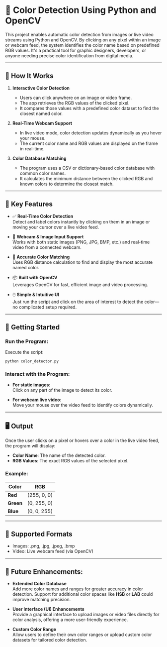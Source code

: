 # 🎨 Color Detection Using Python and OpenCV

This project enables automatic color detection from images or live video streams using Python and OpenCV. By clicking on any pixel within an image or webcam feed, the system identifies the color name based on predefined RGB values. It's a practical tool for graphic designers, developers, or anyone needing precise color identification from digital media.

---

## 🚀 How It Works

1. **Interactive Color Detection**  
   - Users can click anywhere on an image or video frame.
   - The app retrieves the RGB values of the clicked pixel.
   - It compares those values with a predefined color dataset to find the closest named color.

2. **Real-Time Webcam Support**  
   - In live video mode, color detection updates dynamically as you hover your mouse.
   - The current color name and RGB values are displayed on the frame in real-time.

3. **Color Database Matching**  
   - The program uses a CSV or dictionary-based color database with common color names.
   - It calculates the minimum distance between the clicked RGB and known colors to determine the closest match.

---

## 🔑 Key Features

- ✅ **Real-Time Color Detection**  
  Detect and label colors instantly by clicking on them in an image or moving your cursor over a live video feed.

- 🎥 **Webcam & Image Input Support**  
  Works with both static images (PNG, JPG, BMP, etc.) and real-time video from a connected webcam.

- 🧮 **Accurate Color Matching**  
  Uses RGB distance calculation to find and display the most accurate named color.

- 📦 **Built with OpenCV**  
  Leverages OpenCV for fast, efficient image and video processing.

- 🖱️ **Simple & Intuitive UI**  
  Just run the script and click on the area of interest to detect the color—no complicated setup required.

---
## 🚀 Getting Started

### Run the Program:
Execute the script:

```bash
python color_detector.py
```
### Interact with the Program:

- **For static images**:  
  Click on any part of the image to detect its color.

- **For webcam live video**:  
  Move your mouse over the video feed to identify colors dynamically.

---

## 🖥️ Output

Once the user clicks on a pixel or hovers over a color in the live video feed, the program will display:

- **Color Name**: The name of the detected color.
- **RGB Values**: The exact RGB values of the selected pixel.

### Example:

| **Color** | **RGB**       |
|-----------|---------------|
| **Red**   | (255, 0, 0)   |
| **Green** | (0, 255, 0)   |
| **Blue**  | (0, 0, 255)   |

---

## 📁 Supported Formats
- Images: .png, .jpg, .jpeg, .bmp
- Video: Live webcam feed (via OpenCV)

---

## 🔮 Future Enhancements:

- **Extended Color Database**  
  Add more color names and ranges for greater accuracy in color detection. Support for additional color spaces like **HSB** or **LAB** could improve matching precision.

- **User Interface (UI) Enhancements**  
  Provide a graphical interface to upload images or video files directly for color analysis, offering a more user-friendly experience.

- **Custom Color Range**  
  Allow users to define their own color ranges or upload custom color datasets for tailored color detection.
